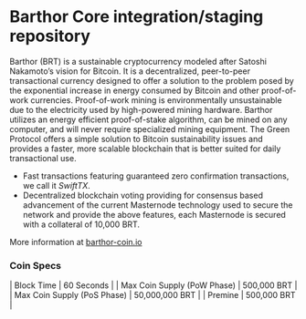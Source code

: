 Barthor Core integration/staging repository
=================================================

Barthor (BRT) is a sustainable cryptocurrency modeled after Satoshi Nakamoto’s vision for Bitcoin. It is a decentralized, peer-to-peer transactional currency designed to offer a solution to the problem posed by the exponential increase in energy consumed by Bitcoin and other proof-of-work currencies. Proof-of-work mining is environmentally unsustainable due to the electricity used by high-powered mining hardware. Barthor utilizes an energy efficient proof-of-stake algorithm, can be mined on any computer, and will never require specialized mining equipment. The Green Protocol offers a simple solution to Bitcoin sustainability issues and provides a faster, more scalable blockchain that is better suited for daily transactional use.

- Fast transactions featuring guaranteed zero confirmation transactions, we call it _SwiftTX_.
- Decentralized blockchain voting providing for consensus based advancement of the current Masternode
  technology used to secure the network and provide the above features, each Masternode is secured
  with a collateral of 10,000 BRT.

More information at [barthor-coin.io](http://barthor-coin.io/)

### Coin Specs
| Block Time                  | 60 Seconds      |
| Max Coin Supply (PoW Phase) | 500,000 BRT    |
| Max Coin Supply (PoS Phase) | 50,000,000 BRT |
| Premine                     | 500,000 BRT    |


